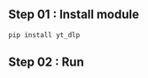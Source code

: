 <h2>Step 01 : Install module </h2>
<code>pip install yt_dlp</code>
<h2>Step 02 : Run</dlyoutube.py>
